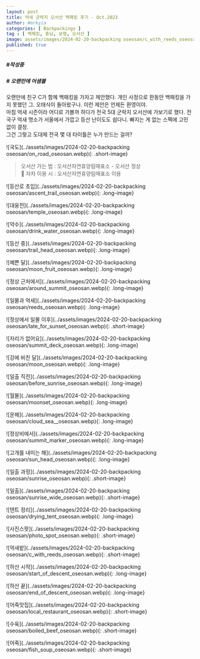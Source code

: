```yaml
---
layout: post
title: 억새 군락지 오서산 백패킹 후기 - Oct.2023
author: #mrkyia
categories: [ Backpackings ]
tag : [ 백패킹, 충남, 보령, 오서산 ]
image: assets/images/2024-02-20-backpacking oseosan/c_with_reeds_oseosan.webp
published: true
---
```

##### #작성중

##### # 오랜만에 어샘블
  
오랜만에 친구 C가 함께 백패킹을 가자고 제안했다. 개인 사정으로 한동안 백패킹을 가지 못했던 그. 오태식이 돌아왔구나. 이런 제안은 언제든 환영이야.   
마침 억새 시즌이라 어디로 가볼까 하다가 전국 5대 군락지 오서산에 가보기로 했다. 전국구 억새 명소가 서울에서 가깝고 등산 난이도도 쉽다니. 빠지는 게 없는 스펙에 고민 없이 결정.   
그건 그렇고 도대체 전국 몇 대 타이틀은 누가 만드는 걸까?

![국도](../assets/images/2024-02-20-backpacking oseosan/on_road_oseosan.webp){: .short-image}
    
> 오서산 가는 법 : 오서산자연휴양림매표소 - 오서산 정상   
> 🚗 자차 이용 시 : 오서산자연휴양림매표소 이용

![등산로 초입](../assets/images/2024-02-20-backpacking oseosan/ascent_trail_oseosan.webp){: .long-image}
 
![대웅전](../assets/images/2024-02-20-backpacking oseosan/temple_oseosan.webp){: .long-image}

![약수](../assets/images/2024-02-20-backpacking oseosan/drink_water_oseosan.webp){: .long-image}

![등산 중](../assets/images/2024-02-20-backpacking oseosan/trail_head_oseosan.webp){: .long-image}


![예쁜 달](../assets/images/2024-02-20-backpacking oseosan/moon_fruit_oseosan.webp){: .long-image}


![정상 근처에서](../assets/images/2024-02-20-backpacking oseosan/around_summit_oseosan.webp){: .long-image}



![일몰과 억새](../assets/images/2024-02-20-backpacking oseosan/reeds_oseosan.webp){: .long-image}

![정상에서 일몰 이후](../assets/images/2024-02-20-backpacking oseosan/late_for_sunset_oseosan.webp){: .short-image}



![자리가 없어요](../assets/images/2024-02-20-backpacking oseosan/summit_deck_oseosan.webp){: .long-image}


![강에 비친 달](../assets/images/2024-02-20-backpacking oseosan/moon_oseosan.webp){: .long-image}



![일출 직전](../assets/images/2024-02-20-backpacking oseosan/before_sunrise_oseosan.webp){: .long-image}


![월몰](../assets/images/2024-02-20-backpacking oseosan/moonset_oseosan.webp){: .long-image}


![운해](../assets/images/2024-02-20-backpacking oseosan/cloud_sea__oseosan.webp){: .long-image}

![정상비에서](../assets/images/2024-02-20-backpacking oseosan/summit_marker_oseosan.webp){: .long-image}

![고개를 내미는 해](../assets/images/2024-02-20-backpacking oseosan/sun_head_oseosan.webp){: .long-image}


![일출 과정](../assets/images/2024-02-20-backpacking oseosan/sunrise_oseosan.webp){: .short-image}

![일출](../assets/images/2024-02-20-backpacking oseosan/sunrise_wide_oseosan.webp){: .short-image}

![텐트 정리](../assets/images/2024-02-20-backpacking oseosan/drying_tent_oseosan.webp){: .long-image}


![사진스팟](../assets/images/2024-02-20-backpacking oseosan/photo_spot_oseosan.webp){: .short-image}


![억새밭](../assets/images/2024-02-20-backpacking oseosan/c_with_reeds_oseosan.webp){: .short-image}

![하산 시작](../assets/images/2024-02-20-backpacking oseosan/start_of_descent_oseosan.webp){: .long-image}

![하산 끝](../assets/images/2024-02-20-backpacking oseosan/end_of_descent_oseosan.webp){: .long-image}



![어죽맛집](../assets/images/2024-02-20-backpacking oseosan/local_restaurant_oseosan.webp){: .short-image}

![수육](../assets/images/2024-02-20-backpacking oseosan/boiled_beef_oseosan.webp){: .short-image}

![어죽](../assets/images/2024-02-20-backpacking oseosan/fish_soup_oseosan.webp){: .short-image}